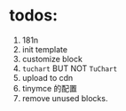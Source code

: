 # todos:

1. 181n
2. init template
3. customize block
4. `tuchart` BUT NOT `TuChart`
5. upload to cdn
6. tinymce 的配置
7. remove unused blocks.
